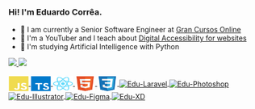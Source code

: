 ### Hi! I'm Eduardo Corrêa.

- 🔭 I am currently a Senior Software Engineer at [Gran Cursos Online](https://grancursosonline.com.br/)
- 🎥 I'm a YouTuber and I teach about [Digital Accessibility for websites](https://www.youtube.com/channel/UCtKGDWQkvGZvwm4kUNUNbKQ)
- 🌱 I'm studying Artificial Intelligence with Python

<div>
  <a href="https://github.com/eduardocorreas">
  <img height="180em" src="https://github-readme-stats.vercel.app/api?username=eduardocorreas&show_icons=true&theme=dracula&include_all_commits=true&count_private=true"/>
  <img height="180em" src="https://github-readme-stats.vercel.app/api/top-langs/?username=eduardocorreas&layout=compact&langs_count=7&theme=dracula"/>
</div>
  
  <div style="display: inline_block"><br>
  <img align="center" alt="Edu-Js" height="30" width="40" src="https://raw.githubusercontent.com/devicons/devicon/master/icons/javascript/javascript-plain.svg">
  <img align="center" alt="Edu-Ts" height="30" width="40" src="https://raw.githubusercontent.com/devicons/devicon/master/icons/typescript/typescript-plain.svg">
  <img align="center" alt="Edu-React" height="30" width="40" src="https://raw.githubusercontent.com/devicons/devicon/master/icons/react/react-original.svg">
  <img align="center" alt="Edu-HTML" height="30" width="40" src="https://raw.githubusercontent.com/devicons/devicon/master/icons/html5/html5-original.svg">
  <img align="center" alt="Edu-CSS" height="30" width="40" src="https://raw.githubusercontent.com/devicons/devicon/master/icons/css3/css3-original.svg">
  <img align="center" alt="Edu-Laravel" height="30" width="40" src="https://cdn.jsdelivr.net/gh/devicons/devicon/icons/laravel/laravel-plain.svg" />
  <img align="center" alt="Edu-Photoshop" height="30" width="40"  src="https://cdn.jsdelivr.net/gh/devicons/devicon/icons/photoshop/photoshop-plain.svg" />
  <img align="center" alt="Edu-Illustrator" height="30" width="40"   src="https://cdn.jsdelivr.net/gh/devicons/devicon/icons/illustrator/illustrator-plain.svg" />
  <img align="center" alt="Edu-Figma" height="30" width="40"   src="https://cdn.jsdelivr.net/gh/devicons/devicon/icons/figma/figma-original.svg" />
  <img align="center" alt="Edu-XD" height="30" width="40"  src="https://cdn.jsdelivr.net/gh/devicons/devicon/icons/xd/xd-plain.svg" />
</div>
